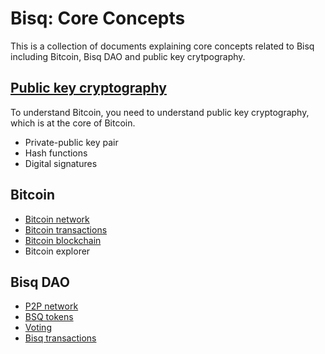 # Bisq: Core Concepts

This is a collection of documents explaining core concepts related to Bisq including Bitcoin, Bisq DAO and public key crytpography.

## [Public key cryptography](pkg.md)
To understand Bitcoin, you need to understand public key cryptography, which is at the core of Bitcoin.

- Private-public key pair
- Hash functions
- Digital signatures

## Bitcoin
- [Bitcoin network](btcnetwork.md)
- [Bitcoin transactions](bitcointx.md)
- [Bitcoin blockchain](bitcoinblockchain.md)
- Bitcoin explorer

## Bisq DAO
- [P2P network](bisqp2p.md)
- [BSQ tokens](bsqtokens.md)
- [Voting](voting.md)
- [Bisq transactions](bisqtx.md)

